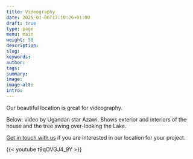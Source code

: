 ```yaml
---
title: Videography
date: 2025-01-06T17:10:26+01:00
draft: true
type: page
menu: main
weight: 50
description: 
slug:
keywords:
author: 
tags: 
summary:
image:
image-alt:
intro:
---
```


Our beautiful location is great for videography. 

Below: video by Ugandan star Azawi. Shows exterior and interiors of the house and the tree swing over-looking the Lake.

[Get in touch with us](/enquire) if you are interested in our location for your project. 

{{< youtube t9qOVGJ4_9Y >}}

